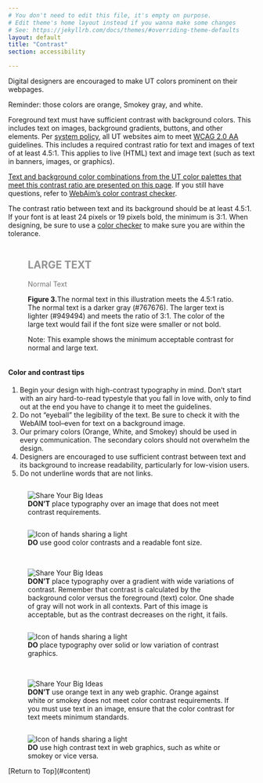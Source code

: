 ```yaml
---
# You don't need to edit this file, it's empty on purpose.
# Edit theme's home layout instead if you wanna make some changes
# See: https://jekyllrb.com/docs/themes/#overriding-theme-defaults
layout: default
title: "Contrast"
section: accessibility

---
```



<p class="lead">Digital designers are encouraged to make UT colors prominent on their webpages.</p>

Reminder: those colors are orange, Smokey gray, and white.

Foreground text must have sufficient contrast with background colors. This includes text on images, background gradients, buttons, and other elements. Per [system policy](http://policy.tennessee.edu/it_policy/it0126/), all UT websites aim to meet [WCAG 2.0 AA](https://www.w3.org/TR/WCAG20/) guidelines. This includes a required contrast ratio for text and images of text of at least 4.5:1. This applies to live (HTML) text and image text (such as text in banners, images, or graphics).

[Text and background color combinations from the UT color palettes that meet this contrast ratio are presented on this page](https://brand.utk.edu/colors/accessibility-color/). If you still have questions, refer to [WebAim’s color contrast checker](https://webaim.org/resources/contrastchecker/).

The contrast ratio between text and its background should be at least 4.5:1. If your font is at least 24 pixels or 19 pixels bold, the minimum is 3:1. When designing, be sure to use a [color checker](https://webaim.org/resources/contrastchecker/)  to make sure you are within the tolerance.




<div class="half column">
<figure>
<div class="box-light">
<h2 style="color:#949494;">LARGE TEXT</h2>
<p style="color:#767676;">Normal Text</p>
</div>
<figcaption>
<p><strong>Figure 3.</strong>The normal text in this illustration meets the 4.5:1 ratio. The normal text is a darker gray (#767676). The larger text is lighter (#949494) and meets the ratio of 3:1. The color of the large text would fail if the font size were smaller or not bold.</p>

<p>Note: This example shows the minimum acceptable contrast for normal and large text.</p>
</figcaption>
</figure>
</div>

<div class="clearfix"></div>

#### Color and contrast tips

1. Begin your design with high-contrast typography in mind. Don’t start with an airy hard-to-read typestyle that you fall in love with, only to find out at the end you have to change it to meet the guidelines.
2. Do not “eyeball” the legibility of the text. Be sure to check it with the WebAIM tool–even for text on a background image.
3. Our primary colors (Orange, White, and Smokey) should be used in every communication. The secondary colors should not overwhelm the design.
4. Designers are encouraged to use sufficient contrast between text and its background to increase readability, particularly for low-vision users.
5. Do not underline words that are not links.


<div class="clearfix"></div>

<div class="half column">
<figure>
<img src="../../assets/i/access/Accessibility-5-768x683.jpg" alt="Share Your Big Ideas" class="img-fluid"  />
<figcaption>
<strong>DON’T</strong> place typography over an image that does not meet contrast requirements.</figcaption>
</figure>
</div>
<div class="half column">
<figure>
<img src="../../assets/i/access/Accessibility-5_4.jpg" alt="Icon of hands sharing a light" class="img-fluid" />
<figcaption><strong>DO</strong> use good color contrasts and a readable font size.</figcaption>
</figure>

</div>

<div class="clearfix"></div>
<br>
<div class="half column">
<figure>
<img src="../../assets/i/access/Accessibility-4.jpg" alt="Share Your Big Ideas" class="img-fluid" />
<figcaption>
<strong>DON’T</strong> place typography over a gradient with wide variations of contrast. Remember that contrast is calculated by the background color versus the foreground (text) color. One shade of gray will not work in all contexts. Part of this image is acceptable, but as the contrast decreases on the right, it fails.</figcaption>
</figure>
</div>
<div class="half column">
<figure>
<img src="../../assets/i/access/Accessibility-4_4-768x147.jpg" alt="Icon of hands sharing a light" class="img-fluid"  />
<figcaption><strong>DO</strong> place typography over solid or low variation of contrast graphics.</figcaption>
</figure>

</div>

<div class="clearfix"></div>
<br>
<div class="half column">
<figure>
<img src="../../assets/i/access/South-Estabrook_email_graphic_1.jpg" alt="Share Your Big Ideas" class="img-fluid" />
<figcaption>
<strong>DON’T</strong> use orange text in any web graphic. Orange against white or smokey does not meet color contrast requirements. If you must use text in an image, ensure that the color contrast for text meets minimum standards.</figcaption>
</figure>
</div>
<div class="half column">
<figure>
<img src="../../assets/i/access/South-Estabrook_email_graphic_2.jpg" alt="Icon of hands sharing a light" class="img-fluid" />
<figcaption><strong>DO</strong> use high contrast text in web graphics, such as white or smokey or vice versa. </figcaption>
</figure>

</div>

<div class="clearfix"></div>
[Return to Top](#content)

